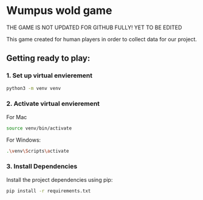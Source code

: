 # Wumpus wold game

THE GAME IS NOT UPDATED FOR GITHUB FULLY! YET TO BE EDITED

This game created for human players in order to collect data for our project.

## Getting ready to play:

### 1. Set up virtual envierement

```bash
python3 -m venv venv
```

### 2. Activate virtual envierement

For Mac
```bash
source venv/bin/activate
```

For Windows:
```bash
.\venv\Scripts\activate
```

### 3. Install Dependencies

Install the project dependencies using pip:

```bash
pip install -r requirements.txt
```


